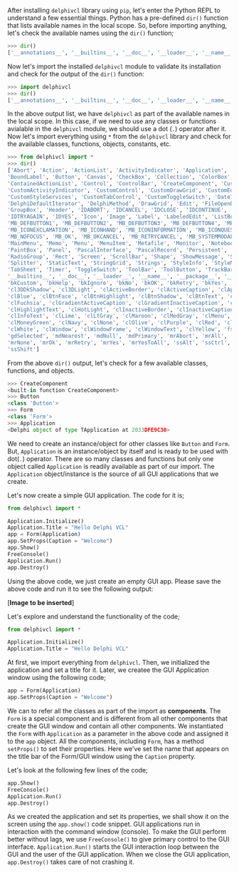 After installing `delphivcl` library using `pip`, let's enter the Python REPL to understand a few essential things. Python has a pre-defined `dir()` function that lists available names in the local scope. So, before importing anything, let's check the available names using the `dir()` function;

```python
>>> dir()
['__annotations__', '__builtins__', '__doc__', '__loader__', '__name__', '__package__', '__spec__']
```

Now let's import the installed `delphivcl` module to validate its installation and check for the output of the `dir()` function:

```python
>>> import delphivcl
>>> dir()
['__annotations__', '__builtins__', '__doc__', '__loader__', '__name__', '__package__', '__spec__', 'delphivcl']
```

In the above output list, we have `delphivcl` as part of the available names in the local scope. In this case, if we need to use any classes or functions avialable in the `delphivcl` module, we should use a dot (`.`) operator after it. Now let's import everything using `*` from the `delphivcl` library and check for the available classes, functions, objects, constants, etc.

```python
>>> from delphivcl import *
>>> dir()
['Abort', 'Action', 'ActionList', 'ActivityIndicator', 'Application', 'BasicAction', 'Bevel', 'BitBtn', 'Bitmap',
'BoundLabel', 'Button', 'Canvas', 'CheckBox', 'Collection', 'ColorBox', 'ComboBox', 'Component', 'ContainedAction',
'ContainedActionList', 'Control', 'ControlBar', 'CreateComponent', 'CustomAction', 'CustomActionList',
'CustomActivityIndicator', 'CustomControl', 'CustomDrawGrid', 'CustomEdit', 'CustomForm', 'CustomGrid', 'CustomMemo',
'CustomStyleServices', 'CustomTabControl', 'CustomToggleSwitch', 'DateTimePicker', 'DelphiDefaultContainer',
'DelphiDefaultIterator', 'DelphiMethod', 'DrawGrid', 'Edit', 'FileOpenDialog', 'Form', 'FreeConsole', 'Graphic',
'GroupBox', 'Header', 'IDABORT', 'IDCANCEL', 'IDCLOSE', 'IDCONTINUE', 'IDHELP', 'IDIGNORE', 'IDNO', 'IDOK', 'IDRETRY',
'IDTRYAGAIN', 'IDYES', 'Icon', 'Image', 'Label', 'LabeledEdit', 'ListBox', 'MB_ABORTRETRYIGNORE', 'MB_APPLMODAL',
'MB_DEFBUTTON1', 'MB_DEFBUTTON2', 'MB_DEFBUTTON3', 'MB_DEFBUTTON4', 'MB_HELP', 'MB_ICONASTERISK', 'MB_ICONERROR',
'MB_ICONEXCLAMATION', 'MB_ICONHAND', 'MB_ICONINFORMATION', 'MB_ICONQUESTION', 'MB_ICONSTOP', 'MB_ICONWARNING',
'MB_NOFOCUS', 'MB_OK', 'MB_OKCANCEL', 'MB_RETRYCANCEL', 'MB_SYSTEMMODAL', 'MB_TASKMODAL', 'MB_YESNO', 'MB_YESNOCANCEL',
'MainMenu', 'Memo', 'Menu', 'MenuItem', 'Metafile', 'Monitor', 'Notebook', 'Object', 'OpenDialog', 'Page', 'PageControl',
'PaintBox', 'Panel', 'PascalInterface', 'PascalRecord', 'Persistent', 'Picture', 'Point', 'PopupMenu', 'RadioButton',
'RadioGroup', 'Rect', 'Screen', 'ScrollBar', 'Shape', 'ShowMessage', 'Size', 'SpeedButton', 'SpinButton', 'SpinEdit',
'Splitter', 'StaticText', 'StringGrid', 'Strings', 'StyleInfo', 'StyleManager', 'StyleServices', 'TabControl',
'TabSheet', 'Timer', 'ToggleSwitch', 'ToolBar', 'ToolButton', 'TrackBar', 'VarParameter', 'WinControl', '__annotations__',
'__builtins__', '__doc__', '__loader__', '__name__', '__package__', '__spec__', 'bkAbort', 'bkAll', 'bkCancel', 'bkClose',
'bkCustom', 'bkHelp', 'bkIgnore', 'bkNo', 'bkOK', 'bkRetry', 'bkYes', 'caFree', 'caHide', 'caMinimize', 'caNone',
'cl3DDkShadow', 'cl3DLight', 'clActiveBorder', 'clActiveCaption', 'clAppWorkSpace', 'clAqua', 'clBackground', 'clBlack',
'clBlue', 'clBtnFace', 'clBtnHighlight', 'clBtnShadow', 'clBtnText', 'clCaptionText', 'clCream', 'clDefault', 'clDkGray',
'clFuchsia', 'clGradientActiveCaption', 'clGradientInactiveCaption', 'clGray', 'clGrayText', 'clGreen', 'clHighlight',
'clHighlightText', 'clHotLight', 'clInactiveBorder', 'clInactiveCaption', 'clInactiveCaptionText', 'clInfoBk',
'clInfoText', 'clLime', 'clLtGray', 'clMaroon', 'clMedGray', 'clMenu', 'clMenuBar', 'clMenuHighlight', 'clMenuText',
'clMoneyGreen', 'clNavy', 'clNone', 'clOlive', 'clPurple', 'clRed', 'clScrollBar', 'clSilver', 'clSkyBlue', 'clTeal',
'clWhite', 'clWindow', 'clWindowFrame', 'clWindowText', 'clYellow', 'fsBorder', 'fsSurface', 'gdFixed', 'gdFocused',
'gdSelected', 'mdNearest', 'mdNull', 'mdPrimary', 'mrAbort', 'mrAll', 'mrCancel', 'mrIgnore', 'mrNo', 'mrNoToAll',
'mrNone', 'mrOk', 'mrRetry', 'mrYes', 'mrYesToAll', 'ssAlt', 'ssCtrl', 'ssDouble', 'ssLeft', 'ssMiddle', 'ssRight',
'ssShift']
```

From the above `dir()` output, let's check for a few available classes, functions, and objects.

```python
>>> CreateComponent
<built-in function CreateComponent>
>>> Button
<class 'Button'>
>>> Form
<class 'Form'>
>>> Application
<Delphi object of type TApplication at 2033DFE9C30>
```
 
We need to create an instance/object for other classes like `Button` and `Form`. But, `Application` is an instance/object by itself and is ready to be used with dot(`.`) operator. There are so many classes and functions but only one object called `Application` is readily available as part of our import. The `Application` object/instance is the source of all GUI applications that we create.

Let's now create a simple GUI application. The code for it is;

```python
from delphivcl import *

Application.Initialize()
Application.Title = "Hello Delphi VCL"
app = Form(Application)
app.SetProps(Caption = "Welcome")
app.Show()
FreeConsole()
Application.Run()
app.Destroy()
```

Using the above code, we just create an empty GUI app. Please save the above code and run it to see the following output:

[**Image to be inserted**]

Let's explore and understand the functionality of the code;

```python
from delphivcl import *

Application.Initialize()
Application.Title = "Hello Delphi VCL"
```
At first, we import everything from `delphivcl`. Then, we initialized the application and set a title for it. Later, we createe the GUI Application window using the following code;

```python
app = Form(Application)
app.SetProps(Caption = "Welcome")
```

We can to refer all the classes as part of the import as **components**. The `Form` is a special component and is different from all other components that create the GUI window and contain all other components. We instantiated the `Form` with `Application` as a parameter in the above code and assigned it to the `app` object. All the components, including `Form`, has a method `setProps()` to set their properties. Here we've set the name that appears on the title bar of the Form/GUI window using the `Caption` property.

Let's look at the following few lines of the code;

```python
app.Show()
FreeConsole()
Application.Run()
app.Destroy()
```

As we created the application and set its properties, we shall show it on the screen using the `app.show()` code snippet. GUI applications run in interaction with the command window (console). To make the GUI perform better without lags, we use `FreeConsole()` to give primary control to the GUI interface. `Application.Run()` starts the GUI interaction loop between the GUI and the user of the GUI application. When we close the GUI application, `app.Destroy()` takes care of not crashing it.

